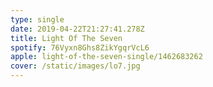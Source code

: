 ```yaml
---
type: single
date: 2019-04-22T21:27:41.278Z
title: Light Of The Seven
spotify: 76Vyxn8Ghs8ZikYgqrVcL6
apple: light-of-the-seven-single/1462683262
cover: /static/images/lo7.jpg
---
```



